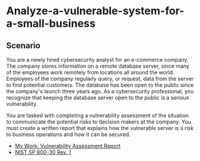 # Analyze-a-vulnerable-system-for-a-small-business
## Scenario

You are a newly hired cybersecurity analyst for an e-commerce company. The company stores information on a remote database server, since many of the employees work remotely from locations all around the world. Employees of the company regularly query, or request, data from the server to find potential customers. The database has been open to the public since the company's launch three years ago. As a cybersecurity professional, you recognize that keeping the database server open to the public is a serious vulnerability.

You are tasked with completing a vulnerability assessment of the situation to communicate the potential risks to decision makers at the company. You must create a written report that explains how the vulnerable server is a risk to business operations and how it can be secured.

- <a href="https://docs.google.com/document/d/1lPVA8WHt5qY9pwRTQhQZsGP8I6Rqmr0o38VBLbFZAGQ/edit?resourcekey=0-i8CbhodFZV05JATtQ9tU9Q#heading=h.5x0d5h95i329">My Work: Vulnerability Assessment Report</a>
- <a href="https://docs.google.com/document/d/1pRpdpQMEWskxSkwqEMv8W7A7x8GXQlcn0hEcDzWet3Y/template/preview?resourcekey=0-3GRRWAd8HryVgof-Jc33yA">NIST SP 800-30 Rev. 1</a>
